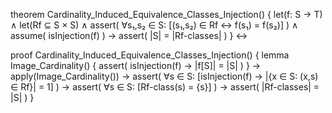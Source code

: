 theorem Cardinality_Induced_Equivalence_Classes_Injection() {
  let(f: S → T) ∧
  let(Rf ⊆ S × S) ∧
  assert(
    ∀s₁,s₂ ∈ S: [(s₁,s₂) ∈ Rf ↔ f(s₁) = f(s₂)]
  ) ∧
  assume(
    isInjection(f)
  ) →
  assert(
    |S| = |Rf-classes|
  )
} ↔

proof Cardinality_Induced_Equivalence_Classes_Injection() {
  lemma Image_Cardinality() {
    assert(
      isInjection(f) → |f[S]| = |S|
    )
  } →
  apply(Image_Cardinality()) →
  assert(
    ∀s ∈ S: [isInjection(f) → 
      |{x ∈ S: (x,s) ∈ Rf}| = 1]
  ) →
  assert(
    ∀s ∈ S: [Rf-class(s) = {s}]
  ) →
  assert(
    |Rf-classes| = |S|
  )
}
